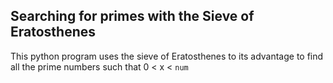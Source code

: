 ## Searching for primes with the Sieve of Eratosthenes 
This python program uses the sieve of Eratosthenes to its advantage to find all the prime numbers such that 0 < x < `num`
